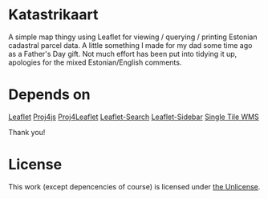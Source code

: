 # Katastrikaart
A simple map thingy using Leaflet for viewing / querying / printing Estonian cadastral parcel data. A little something I made for my dad some time ago as a Father's Day gift. Not much effort has been put into tidying it up, apologies for the mixed Estonian/English comments. 

# Depends on
[Leaflet](http://lealfletjs.com)
[Proj4js](http://proj4js.org/)
[Proj4Leaflet](http://kartena.github.io/Proj4Leaflet/)
[Leaflet-Search](http://labs.easyblog.it/maps/leaflet-search/)
[Leaflet-Sidebar](http://turbo87.github.io/leaflet-sidebar/examples/)
[Single Tile WMS](https://gist.github.com/fnicollet/5764080/)

Thank you!

# License
This work (except depencencies of course) is licensed under [the Unlicense](http://unlicense.org/).
